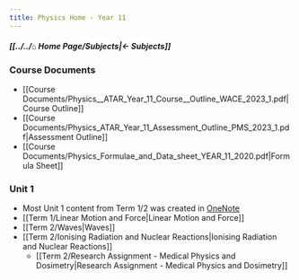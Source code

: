 ```yaml
---
title: Physics Home - Year 11
---
```


##### [[../../⌂ Home Page/Subjects|← Subjects]]

### Course Documents
- [[Course Documents/Physics__ATAR_Year_11_Course__Outline_WACE_2023_1.pdf|Course Outline]]
- [[Course Documents/Physics_ATAR_Year_11_Assessment_Outline_PMS_2023_1.pdf|Assessment Outline]]
- [[Course Documents/Physics_Formulae_and_Data_sheet_YEAR_11_2020.pdf|Formula Sheet]]

### Unit 1
- Most Unit 1 content from Term 1/2 was created in [OneNote](https://educationwaeduau-my.sharepoint.com/personal/ajay_bisnath_student_education_wa_edu_au/_layouts/OneNote.aspx?id=%2Fpersonal%2Fajay_bisnath_student_education_wa_edu_au%2FDocuments%2F2023%20Notes&wd=target%28Bajay%20Bapproved%20Notes%2FChemistry%20%F0%9F%A7%AA.one%7C44C03AFB-DBA4-40D6-9A57-FB2EBA28539B%2F%29)
- [[Term 1/Linear Motion and Force|Linear Motion and Force]]
- [[Term 2/Waves|Waves]]
- [[Term 2/Ionising Radiation and Nuclear Reactions|Ionising Radiation and Nuclear Reactions]]
	- [[Term 2/Research Assignment - Medical Physics and Dosimetry|Research Assignment - Medical Physics and Dosimetry]]